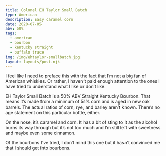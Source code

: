 ```yaml
---
title: Colonel EH Taylor Small Batch
type: American
description: Easy caramel corn
date: 2020-07-05
abv: 50%
tags:
  - american
  - bourbon
  - kentucky straight
  - buffalo trace
img: /img/ehtaylor-smallbatch.jpg
layout: layouts/post.njk
---
```


I feel like I need to preface this with the fact that I’m not a big fan of American whiskies. Or rather, I haven’t paid enough attention to the ones I have tried to understand what I like or don’t like. 

EH Taylor Small Batch is a 50% ABV Straight Kentucky Bourbon. That means it’s made from a minimum of 51% corn and is aged in new oak barrels. The actual ratios of corn, rye, and barley aren’t known. There’s no age statement on this particular bottle, either. 

On the nose, it’s caramel and corn. It has a bit of sting to it as the alcohol burns its way through but it’s not too much and I’m still left with sweetness and maybe even some cinnamon. 

Of the bourbons I’ve tried, I don’t mind this one but it hasn’t convinced me that I should get into bourbons. 

